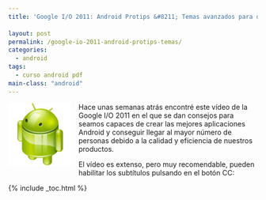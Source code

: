 ```yaml
---
title: 'Google I/O 2011: Android Protips &#8211; Temas avanzados para desarrolladores expertos'

layout: post
permalink: /google-io-2011-android-protips-temas/
categories:
  - android
tags:
  - curso android pdf
main-class: "android"
---
```

<div class="separator" style="clear: both; text-align: center;">
  <img border="0" src="/assets/img/2013/07/iconoAndroid.png" style="clear:left; float:left;margin-right:1em; margin-bottom:1em" />
</div>

Hace unas semanas atrás encontré este vídeo de la Google I/O 2011 en el que se dan consejos para seamos capaces de crear las mejores aplicaciones Android y conseguir llegar al mayor número de personas debido a la calidad y eficiencia de nuestros productos.

El vídeo es extenso, pero muy recomendable, pueden habilitar los subtítulos pulsando en el botón CC:


<!--ad-->

<p style="text-align:center;">
</p>



{% include _toc.html %}
